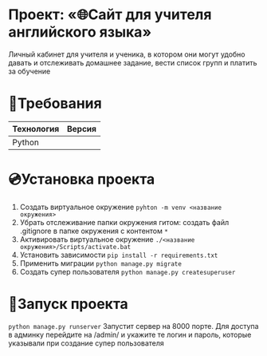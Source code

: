 # Проект: «🌐Сайт для учителя английского языка»

Личный кабинет для учителя и ученика, в котором они могут удобно давать и отслеживать домашнее задание, вести список групп и платить за обучение

# 📄Требования

| Технология  | Версия  |
| ----------- | ------- |
| Python      |         |

# 💿Установка проекта

1. Создать виртуальное окружение `pyhton -m venv <название окружения>`
3. Убрать отслеживание папки окружения гитом: создать файл .gitignore в папке окружения с контентом `*`
4. Активировать виртуальное окружение `./<название окружения>/Scripts/activate.bat`
5. Установить зависимости `pip install -r requirements.txt`
6. Применить миграции `python manage.py migrate`
7. Создать супер пользователя `python manage.py createsuperuser`


# 🚀Запуск проекта

`python manage.py runserver` Запустит сервер на 8000 порте. Для доступа в админку перейдите на /admin/ и укажите те логин и пароль, которые указывали при создание супер пользователя